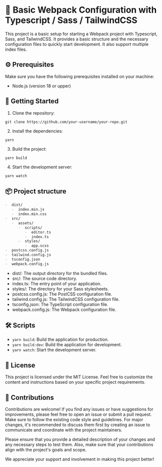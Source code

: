 # 🚀 Basic Webpack Configuration with Typescript / Sass / TailwindCSS

This project is a basic setup for starting a Webpack project with Typescript, Sass, and TailwindCSS. It provides a basic structure and the necessary configuration files to quickly start development. It also support multiple index files.

## ⚙️ Prerequisites

Make sure you have the following prerequisites installed on your machine:

-  Node.js (version 18 or upper)

## 🏁 Getting Started

1. Clone the repository:

```shell
git clone https://github.com/your-username/your-repo.git
```

2. Install the dependencies:

```shell
yarn
```

3. Build the project:

```shell
yarn build
```

4. Start the development server:

```shell
yarn watch
```

## 📦 Project structure

```markdown
-  dist/
   -  index.min.js
   -  index.min.css
-  src/
   -  assets/
      -  scripts/
         -  editor.ts
         -  index.ts
      -  styles/
         -  app.scss
-  postcss.config.js
-  tailwind.config.js
-  tsconfig.json
-  webpack.config.js
```

-  dist/: The output directory for the bundled files.
-  src/: The source code directory.
-  index.ts: The entry point of your application.
-  styles/: The directory for your Sass stylesheets.
-  postcss.config.js: The PostCSS configuration file.
-  tailwind.config.js: The TailwindCSS configuration file.
-  tsconfig.json: The TypeScript configuration file.
-  webpack.config.js: The Webpack configuration file.

## 🛠️ Scripts

-  `yarn build`: Build the application for production.
-  `yarn build:dev`: Build the application for development.
-  `yarn watch`: Start the development server.

## 📄 License

This project is licensed under the MIT License.
Feel free to customize the content and instructions based on your specific project requirements.

## 👥 Contributions

Contributions are welcome! If you find any issues or have suggestions for improvements, please feel free to open an issue or submit a pull request. Make sure to follow the existing code style and guidelines. For major changes, it's recommended to discuss them first by creating an issue to communicate and coordinate with the project maintainers.

Please ensure that you provide a detailed description of your changes and any necessary steps to test them. Also, make sure that your contributions align with the project's goals and scope.

We appreciate your support and involvement in making this project better!
